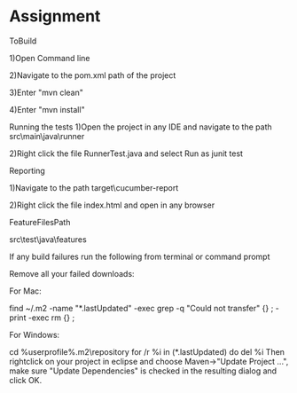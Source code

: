 # Assignment
ToBuild

1)Open Command line

2)Navigate to the pom.xml path of the project

3)Enter "mvn clean"

4)Enter "mvn install"

Running the tests
1)Open the project in any IDE and navigate to the path src\main\java\runner

2)Right click the file RunnerTest.java and select Run as junit test

Reporting

1)Navigate to the path target\cucumber-report

2)Right click the file index.html and open in any browser

FeatureFilesPath

src\test\java\features

If any build failures run the following from terminal or command prompt

Remove all your failed downloads:

For Mac:

find ~/.m2  -name "*.lastUpdated" -exec grep -q "Could not transfer" {} \; -print -exec rm {} \;

For Windows: 

cd %userprofile%\.m2\repository
for /r %i in (*.lastUpdated) do del %i
Then rightclick on your project in eclipse and choose Maven->"Update Project ...", make sure "Update Dependencies" is checked in the resulting dialog and click OK.
